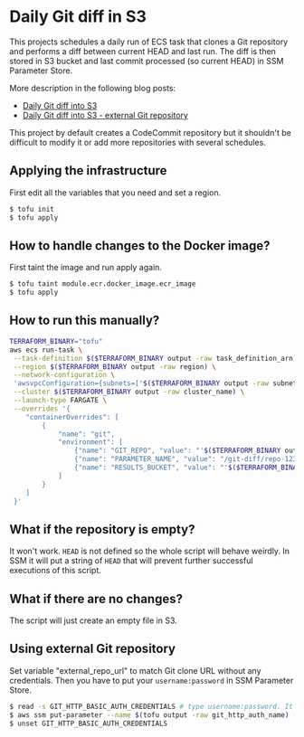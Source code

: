 Daily Git diff in S3
===================
This projects schedules a daily run of ECS task that clones a Git repository and
performs a diff between current HEAD and last run. The diff is then stored in S3
bucket and last commit processed (so current HEAD) in SSM Parameter Store.

More description in the following blog posts:

- [Daily Git diff into S3](https://pabis.eu/blog/2024-07-29-Daily-Git-Diff-Into-S3.html)
- [Daily Git diff into S3 - external Git repository](https://pabis.eu/blog/2024-07-31-Daily-Git-Diff-Into-S3-GitHub.html)

This project by default creates a CodeCommit repository but it shouldn't be
difficult to modify it or add more repositories with several schedules.

## Applying the infrastructure
First edit all the variables that you need and set a region.

```bash
$ tofu init
$ tofu apply
```

## How to handle changes to the Docker image?
First taint the image and run apply again.

```bash
$ tofu taint module.ecr.docker_image.ecr_image
$ tofu apply
```

## How to run this manually?
```bash
TERRAFORM_BINARY="tofu"
aws ecs run-task \
 --task-definition $($TERRAFORM_BINARY output -raw task_definition_arn) \
 --region $($TERRAFORM_BINARY output -raw region) \
 --network-configuration \
 'awsvpcConfiguration={subnets=['$($TERRAFORM_BINARY output -raw subnet_id)'],securityGroups=['$($TERRAFORM_BINARY output -raw sg_id)'],assignPublicIp=ENABLED}' \
 --cluster $($TERRAFORM_BINARY output -raw cluster_name) \
 --launch-type FARGATE \
 --overrides '{
    "containerOverrides": [
        {
            "name": "git",
            "environment": [
                {"name": "GIT_REPO", "value": "'$($TERRAFORM_BINARY output -raw repo_name)'"},
                {"name": "PARAMETER_NAME", "value": "/git-diff/repo-123"},
                {"name": "RESULTS_BUCKET", "value": "'$($TERRAFORM_BINARY output -raw bucket_name)'/reporesults"}
            ]
        }
    ]
 }'
```

## What if the repository is empty?
It won't work. `HEAD` is not defined so the whole script will behave weirdly. In
SSM it will put a string of `HEAD` that will prevent further successful
executions of this script.

## What if there are no changes?
The script will just create an empty file in S3.

## Using external Git repository
Set variable "external_repo_url" to match Git clone URL without any credentials.
Then you have to put your `username:password` in SSM Parameter Store.

```bash
$ read -s GIT_HTTP_BASIC_AUTH_CREDENTIALS # type username:password. It won't be shown
$ aws ssm put-parameter --name $(tofu output -raw git_http_auth_name) --value "$GIT_HTTP_BASIC_AUTH_CREDENTIALS" --overwrite --region eu-west-1
$ unset GIT_HTTP_BASIC_AUTH_CREDENTIALS
```